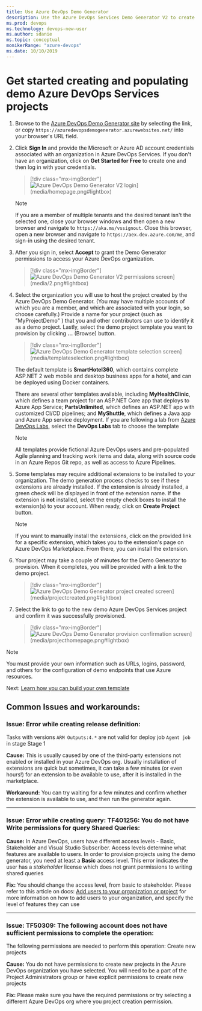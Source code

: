 ```yaml
---
title: Use Azure DevOps Demo Generator
description: Use the Azure DevOps Services Demo Generator V2 to create and populate a demo project
ms.prod: devops
ms.technology: devops-new-user
ms.author: sdanie
ms.topic: conceptual
monikerRange: "azure-devops"
ms.date: 10/10/2019
---
```


# Get started creating and populating demo Azure DevOps Services projects

1. Browse to the [Azure DevOps Demo Generator site](https://azuredevopsdemogenerator.azurewebsites.net/) by selecting the link, or copy `https://azuredevopsdemogenerator.azurewebsites.net/` into your browser's URL field.

2. Click **Sign In** and provide the Microsoft or Azure AD account credentials associated with an organization in Azure DevOps Services. If you don't have an organization, click on **Get Started for Free** to create one and then log in with your credentials.

   > [!div class="mx-imgBorder"]![](media/homepage.png "Azure DevOps Demo Generator V2 login")](media/homepage.png#lightbox)

   > [!NOTE]
   > If you are a member of multiple tenants and the desired tenant isn't the selected one,
   > close your browser windows and then open a new browser and navigate to
   > `https://aka.ms/vssignout`. Close this browser, open a new browser and navigate to
   > `https://aex.dev.azure.com/me`, and sign-in using the desired tenant.

3. After you sign in, select **Accept** to grant the Demo Generator permissions to access your Azure DevOps organization.

   > [!div class="mx-imgBorder"]![](media/2.png "Azure DevOps Demo Generator V2 permissions screen")](media/2.png#lightbox)

4. Select the organization you will use to host the project created by the Azure DevOps Demo Generator. (You may have multiple accounts of which you are a member, and which are associated with your login, so choose carefully.) Provide a name for your project (such as "MyProjectDemo" ) that you and other contributors can use to identify it as a demo project. Lastly, select the demo project template you want to provision by clicking **...** (Browse) button.

   > [!div class="mx-imgBorder"]![](media/templateselection.png "Azure DevOps Demo Generator template selection screen")](media/templateselection.png#lightbox)

   The default template is **SmartHotel360**, which contains complete ASP.NET 2 web mobile and desktop business apps for a hotel, and can be deployed using Docker containers.

   There are several other templates available, including **MyHealthClinic**, which defines a team project for an ASP.NET Core app that deploys to Azure App Service; **PartsUnlimited**, which defines an ASP.NET app with customized CI/CD pipelines; and **MyShuttle**, which defines a Java app and Azure App service deployment. If you are following a lab from [Azure DevOps Labs](https://www.azuredevopslabs.com), select the **DevOps Labs** tab to choose the template

   > [!NOTE]
   > All templates provide fictional Azure DevOps users and pre-populated Agile planning and tracking work items and data, along with source code in an Azure Repos Git repo, as well as access to Azure Pipelines.

5. Some templates may require additional extensions to be installed to your organization. The demo generation process checks to see if these extensions are already installed. If the extension is already installed, a green check will be displayed in front of the extension name. If the extension is **not** installed, select the empty check boxes to install the extension(s) to your account. When ready, click on **Create Project** button.

   > [!NOTE]
   > If you want to manually install the extensions, click on the provided link for a specific extension, which takes you to the extension's page on Azure DevOps Marketplace. From there, you can install the extension.

6. Your project may take a couple of minutes for the Demo Generator to provision. When it completes, you will be provided with a link to the demo project.

   > [!div class="mx-imgBorder"]![](media/projectcreated.png "Azure DevOps Demo Generator project created screen")](media/projectcreated.png#lightbox)

7. Select the link to go to the new demo Azure DevOps Services project and confirm it was successfully provisioned.

   > [!div class="mx-imgBorder"]![](media/projecthomepage.png "Azure DevOps Demo Generator provision confirmation screen")](media/projecthomepage.png#lightbox)

> [!NOTE]
> You must provide your own information such as URLs, logins, password, and others for the configuration of demo endpoints that use Azure resources.

Next: [Learn how you can build your own template](build-your-own-template.md)

## Common Issues and workarounds:

### **Issue:** Error while creating release definition:

Tasks with versions `ARM Outputs:4.*` are not valid for deploy job `Agent job` in stage Stage 1

**Cause:** This is usually caused by one of the third-party extensions not enabled or installed in your Azure DevOps org. Usually installation of extensions are quick but sometimes, it can take a few minutes (or even hours!) for an extension to be available to use, after it is installed in the marketplace.

**Workaround:** You can try waiting for a few minutes and confirm whether the extension is available to use, and then run the generator again.

---

### **Issue:** Error while creating query: TF401256: You do not have Write permissions for query Shared Queries:

**Cause:** In Azure DevOps, users have different access levels - Basic, Stakeholder and Visual Studio Subscriber. Access levels determine what features are available to users. In order to provision projects using the demo generator, you need at least a **Basic** access level. This error indicates the user has a _stakeholder_ license which does not grant permissions to writing shared queries

**Fix:** You should change the access level, from basic to stakeholder. Please refer to this article on docs: [Add users to your organization or project](https://docs.microsoft.com/azure/devops/organizations/accounts/add-organization-users?view=azure-devops) for more information on how to add users to your organization, and specify the level of features they can use

---

### **Issue:** TF50309: The following account does not have sufficient permissions to complete the operation:

The following permissions are needed to perform this operation: Create new projects

**Cause:** You do not have permissions to create new projects in the Azure DevOps organization you have selected. You will need to be a part of the Project Administrators group or have explicit permissions to create new projects

**Fix:** Please make sure you have the required permissions or try selecting a different Azure DevOps org where you project creation permission.

